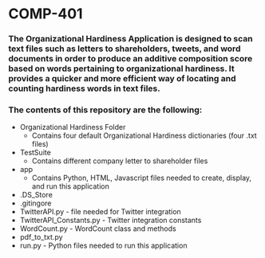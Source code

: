 # COMP-401

### The Organizational Hardiness Application is designed to scan text files such as letters to shareholders, tweets, and word documents in order to produce an additive composition score based on words pertaining to organizational hardiness. It provides a quicker and more efficient way of locating and counting hardiness words in text files. 

### The contents of this repository are the following:
   * Organizational Hardiness Folder
      * Contains four default Organizational Hardiness dictionaries (four .txt files)
   * TestSuite
      * Contains different company letter to shareholder files
   * app
      * Contains Python, HTML, Javascript files needed to create, display, and run this application
   * .DS_Store
   * .gitingore
   * TwitterAPI.py - file needed for Twitter integration
   * TwitterAPI_Constants.py - Twitter integration constants
   * WordCount.py - WordCount class and methods
   * pdf_to_txt.py
   * run.py - Python files needed to run this application
